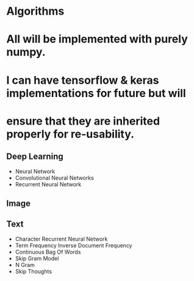 # Algorithms

# All will be implemented with purely numpy. 
# I can have tensorflow & keras implementations for future but will
# ensure that they are inherited properly for re-usability.

## Deep Learning
  - Neural Network
  - Convolutional Neural Networks
  - Recurrent Neural Network

## Image

## Text
  - Character Recurrent Neural Network 
  - Term Frequency Inverse Document Frequency
  - Continuous Bag Of Words
  - Skip Gram Model
  - N Gram
  - Skip Thoughts

